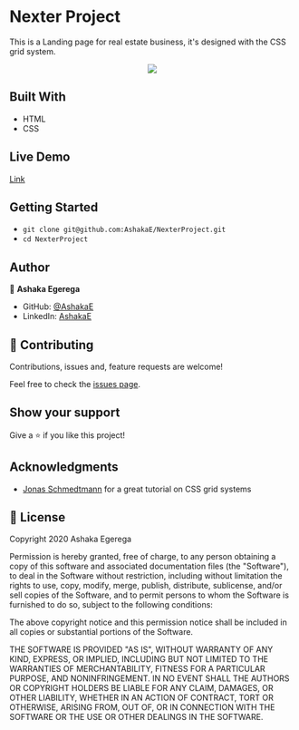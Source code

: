 # Nexter Project

This is a Landing page for real estate business, it's designed with the CSS grid system.

>

<p align="center">
  
  <img src="./docs/snapshot1.png" >
  
</p>

## Built With

- HTML
- CSS

## Live Demo

[Link](https://ashakae.github.io/NexterProject/)

## Getting Started

- `git clone git@github.com:AshakaE/NexterProject.git`
- `cd NexterProject`

## Author

👤 **Ashaka Egerega**

- GitHub: [@AshakaE](https://github.com/AshakaE)
- LinkedIn: [AshakaE](https://www.linkedin.com/in/AshakaE/)

## 🤝 Contributing

Contributions, issues and, feature requests are welcome!

Feel free to check the [issues page](https://github.com/AshakaE/NexterProject/issues).

## Show your support

Give a ⭐️ if you like this project!

## Acknowledgments

- [Jonas Schmedtmann](https://codingheroes.io/) for a great tutorial on CSS grid systems

## 📝 License

Copyright 2020 Ashaka Egerega

Permission is hereby granted, free of charge, to any person obtaining a copy of this software and associated documentation files (the "Software"), to deal in the Software without restriction, including without limitation the rights to use, copy, modify, merge, publish, distribute, sublicense, and/or sell copies of the Software, and to permit persons to whom the Software is furnished to do so, subject to the following conditions:

The above copyright notice and this permission notice shall be included in all copies or substantial portions of the Software.

THE SOFTWARE IS PROVIDED "AS IS", WITHOUT WARRANTY OF ANY KIND, EXPRESS, OR IMPLIED, INCLUDING BUT NOT LIMITED TO THE WARRANTIES OF MERCHANTABILITY, FITNESS FOR A PARTICULAR PURPOSE, AND NONINFRINGEMENT. IN NO EVENT SHALL THE AUTHORS OR COPYRIGHT HOLDERS BE LIABLE FOR ANY CLAIM, DAMAGES, OR OTHER LIABILITY, WHETHER IN AN ACTION OF CONTRACT, TORT OR OTHERWISE, ARISING FROM, OUT OF, OR IN CONNECTION WITH THE SOFTWARE OR THE USE OR OTHER DEALINGS IN THE SOFTWARE.
